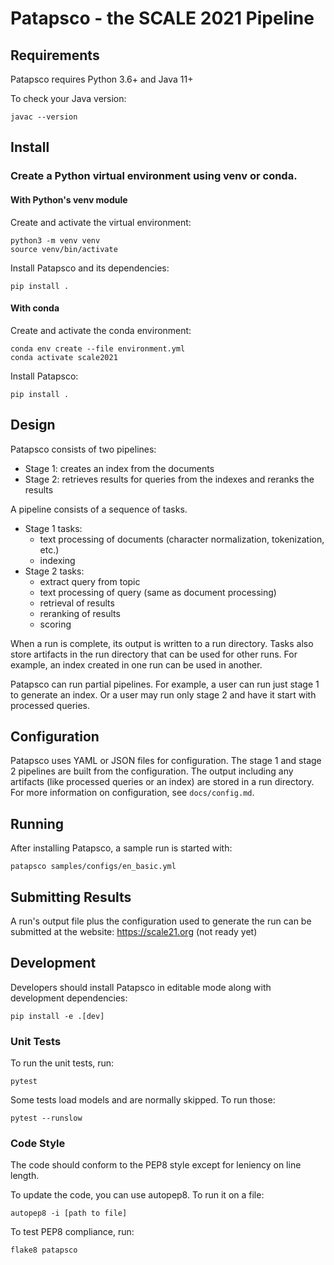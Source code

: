 # Patapsco - the SCALE 2021 Pipeline

## Requirements
Patapsco requires Python 3.6+ and Java 11+

To check your Java version:
```
javac --version
```

## Install

### Create a Python virtual environment using venv or conda.

#### With Python's venv module
Create and activate the virtual environment:
```
python3 -m venv venv
source venv/bin/activate
```
Install Patapsco and its dependencies:
```
pip install .
```

#### With conda
Create and activate the conda environment:
```
conda env create --file environment.yml
conda activate scale2021
```
Install Patapsco:
```
pip install .
```

## Design
Patapsco consists of two pipelines:
  - Stage 1: creates an index from the documents
  - Stage 2: retrieves results for queries from the indexes and reranks the results

A pipeline consists of a sequence of tasks.
  - Stage 1 tasks: 
    - text processing of documents (character normalization, tokenization, etc.)
    - indexing
  - Stage 2 tasks: 
    - extract query from topic
    - text processing of query (same as document processing)
    - retrieval of results
    - reranking of results
    - scoring

When a run is complete, its output is written to a run directory.
Tasks also store artifacts in the run directory that can be used for other runs.
For example, an index created in one run can be used in another.

Patapsco can run partial pipelines.
For example, a user can run just stage 1 to generate an index.
Or a user may run only stage 2 and have it start with processed queries.

## Configuration
Patapsco uses YAML or JSON files for configuration.
The stage 1 and stage 2 pipelines are built from the configuration.
The output including any artifacts (like processed queries or an index) are stored in a run directory.
For more information on configuration, see `docs/config.md`.

## Running
After installing Patapsco, a sample run is started with:
```
patapsco samples/configs/en_basic.yml
```

## Submitting Results
A run's output file plus the configuration used to generate the run can be submitted at the website: 
https://scale21.org (not ready yet)

## Development
Developers should install Patapsco in editable mode along with development dependencies:
```
pip install -e .[dev]
```

### Unit Tests
To run the unit tests, run:
```
pytest
```

Some tests load models and are normally skipped. To run those:
```
pytest --runslow
```

### Code Style
The code should conform to the PEP8 style except for leniency on line length.

To update the code, you can use autopep8.
To run it on a file:
```
autopep8 -i [path to file]
```

To test PEP8 compliance, run:
```
flake8 patapsco
```
